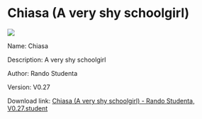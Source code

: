 # Chiasa (A very shy schoolgirl)

<img src = "https://raw.githubusercontent.com/Arbiter1223/Koukou-Gurashi-Custom-Students/master/Students/Files/Chiasa%20(A%20very%20shy%20schoolgirl).png">

Name: Chiasa

Description: A very shy schoolgirl

Author: Rando Studenta

Version: V0.27

Download link: <a href="https://raw.githubusercontent.com/Arbiter1223/Koukou-Gurashi-Custom-Students/master/Students/Files/Chiasa%20(A%20very%20shy%20schoolgirl)%20-%20Rando%20Studenta%2C%20V0.27.student">Chiasa (A very shy schoolgirl) - Rando Studenta, V0.27.student</a>
